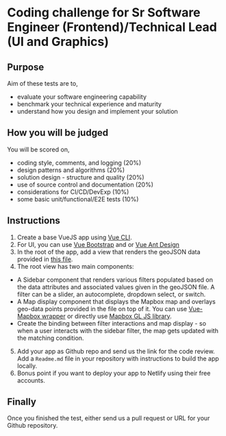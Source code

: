 # Coding challenge for Sr Software Engineer (Frontend)/Technical Lead (UI and Graphics)

## Purpose
Aim of these tests are to,

- evaluate your software engineering capability
- benchmark your technical experience and maturity
- understand how you design and implement your solution

## How you will be judged
You will be scored on,

- coding style, comments, and logging (20%)
- design patterns and algorithms (20%)
- solution design - structure and quality (20%)
- use of source control and documentation (20%)
- considerations for CI/CD/DevExp (10%)
- some basic unit/functional/E2E tests (10%)

## Instructions

1. Create a base VueJS app using [Vue CLI](https://cli.vuejs.org/guide/installation.html). 
2. For UI, you can use [Vue Bootstrap](https://bootstrap-vue.js.org/) and or [Vue Ant Design](https://vue.ant.design/docs/vue/introduce/)
3. In the root of the app, add a view that renders the geoJSON data provided in [this file](testBlob.json).
4. The root view has two main components:
- A Sidebar component that renders various filters populated based on the data attributes and associated values given in the geoJSON file. A filter can be a slider, an autocomplete, dropdown select, or switch.
- A Map display component that displays the Mapbox map and overlays geo-data points provided in the file on top of it. You can use [Vue-Mapbox wrapper](https://github.com/soal/vue-mapbox) or directly use [Mapbox GL JS library](https://github.com/mapbox/mapbox-gl-js).
- Create the binding between filter interactions and map display - so when a user interacts with the sidebar filter, the map gets updated with the matching condition.
5. Add your app as Github repo and send us the link for the code review. Add a `Readme.md` file in your repository with instructions to build the app locally.
6. Bonus point if you want to deploy your app to Netlify using their free accounts.

## Finally
Once you finished the test, either send us a pull request or URL for your Github repository.
